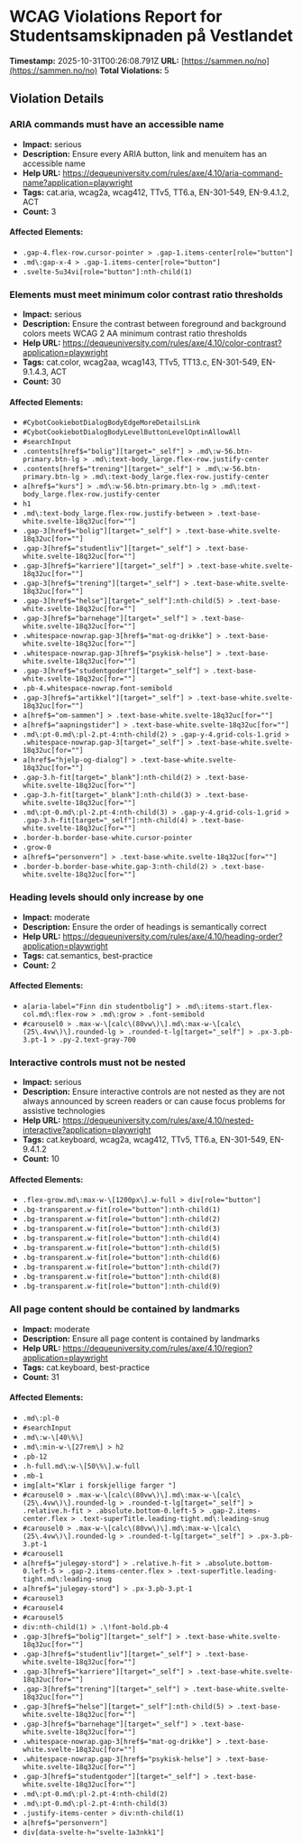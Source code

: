 # WCAG Violations Report for Studentsamskipnaden på Vestlandet

**Timestamp:** 2025-10-31T00:26:08.791Z
**URL:** [https://sammen.no/no](https://sammen.no/no)
**Total Violations:** 5

## Violation Details

### ARIA commands must have an accessible name

- **Impact:** serious
- **Description:** Ensure every ARIA button, link and menuitem has an accessible name
- **Help URL:** https://dequeuniversity.com/rules/axe/4.10/aria-command-name?application=playwright
- **Tags:** cat.aria, wcag2a, wcag412, TTv5, TT6.a, EN-301-549, EN-9.4.1.2, ACT
- **Count:** 3

#### Affected Elements:

- `.gap-4.flex-row.cursor-pointer > .gap-1.items-center[role="button"]`
- `.md\:gap-x-4 > .gap-1.items-center[role="button"]`
- `.svelte-5u34vi[role="button"]:nth-child(1)`

### Elements must meet minimum color contrast ratio thresholds

- **Impact:** serious
- **Description:** Ensure the contrast between foreground and background colors meets WCAG 2 AA minimum contrast ratio thresholds
- **Help URL:** https://dequeuniversity.com/rules/axe/4.10/color-contrast?application=playwright
- **Tags:** cat.color, wcag2aa, wcag143, TTv5, TT13.c, EN-301-549, EN-9.1.4.3, ACT
- **Count:** 30

#### Affected Elements:

- `#CybotCookiebotDialogBodyEdgeMoreDetailsLink`
- `#CybotCookiebotDialogBodyLevelButtonLevelOptinAllowAll`
- `#searchInput`
- `.contents[href$="bolig"][target="_self"] > .md\:w-56.btn-primary.btn-lg > .md\:text-body_large.flex-row.justify-center`
- `.contents[href$="trening"][target="_self"] > .md\:w-56.btn-primary.btn-lg > .md\:text-body_large.flex-row.justify-center`
- `a[href$="kurs"] > .md\:w-56.btn-primary.btn-lg > .md\:text-body_large.flex-row.justify-center`
- `h1`
- `.md\:text-body_large.flex-row.justify-between > .text-base-white.svelte-18q32uc[for=""]`
- `.gap-3[href$="bolig"][target="_self"] > .text-base-white.svelte-18q32uc[for=""]`
- `.gap-3[href$="studentliv"][target="_self"] > .text-base-white.svelte-18q32uc[for=""]`
- `.gap-3[href$="karriere"][target="_self"] > .text-base-white.svelte-18q32uc[for=""]`
- `.gap-3[href$="trening"][target="_self"] > .text-base-white.svelte-18q32uc[for=""]`
- `.gap-3[href$="helse"][target="_self"]:nth-child(5) > .text-base-white.svelte-18q32uc[for=""]`
- `.gap-3[href$="barnehage"][target="_self"] > .text-base-white.svelte-18q32uc[for=""]`
- `.whitespace-nowrap.gap-3[href$="mat-og-drikke"] > .text-base-white.svelte-18q32uc[for=""]`
- `.whitespace-nowrap.gap-3[href$="psykisk-helse"] > .text-base-white.svelte-18q32uc[for=""]`
- `.gap-3[href$="studentgoder"][target="_self"] > .text-base-white.svelte-18q32uc[for=""]`
- `.pb-4.whitespace-nowrap.font-semibold`
- `.gap-3[href$="artikkel"][target="_self"] > .text-base-white.svelte-18q32uc[for=""]`
- `a[href$="om-sammen"] > .text-base-white.svelte-18q32uc[for=""]`
- `a[href$="aapningstider"] > .text-base-white.svelte-18q32uc[for=""]`
- `.md\:pt-0.md\:pl-2.pt-4:nth-child(2) > .gap-y-4.grid-cols-1.grid > .whitespace-nowrap.gap-3[target="_self"] > .text-base-white.svelte-18q32uc[for=""]`
- `a[href$="hjelp-og-dialog"] > .text-base-white.svelte-18q32uc[for=""]`
- `.gap-3.h-fit[target="_blank"]:nth-child(2) > .text-base-white.svelte-18q32uc[for=""]`
- `.gap-3.h-fit[target="_blank"]:nth-child(3) > .text-base-white.svelte-18q32uc[for=""]`
- `.md\:pt-0.md\:pl-2.pt-4:nth-child(3) > .gap-y-4.grid-cols-1.grid > .gap-3.h-fit[target="_self"]:nth-child(4) > .text-base-white.svelte-18q32uc[for=""]`
- `.border-b.border-base-white.cursor-pointer`
- `.grow-0`
- `a[href$="personvern"] > .text-base-white.svelte-18q32uc[for=""]`
- `.border-b.border-base-white.gap-3:nth-child(2) > .text-base-white.svelte-18q32uc[for=""]`

### Heading levels should only increase by one

- **Impact:** moderate
- **Description:** Ensure the order of headings is semantically correct
- **Help URL:** https://dequeuniversity.com/rules/axe/4.10/heading-order?application=playwright
- **Tags:** cat.semantics, best-practice
- **Count:** 2

#### Affected Elements:

- `a[aria-label="Finn din studentbolig"] > .md\:items-start.flex-col.md\:flex-row > .md\:grow > .font-semibold`
- `#carousel0 > .max-w-\[calc\(80vw\)\].md\:max-w-\[calc\(25\.4vw\)\].rounded-lg > .rounded-t-lg[target="_self"] > .px-3.pb-3.pt-1 > .py-2.text-gray-700`

### Interactive controls must not be nested

- **Impact:** serious
- **Description:** Ensure interactive controls are not nested as they are not always announced by screen readers or can cause focus problems for assistive technologies
- **Help URL:** https://dequeuniversity.com/rules/axe/4.10/nested-interactive?application=playwright
- **Tags:** cat.keyboard, wcag2a, wcag412, TTv5, TT6.a, EN-301-549, EN-9.4.1.2
- **Count:** 10

#### Affected Elements:

- `.flex-grow.md\:max-w-\[1200px\].w-full > div[role="button"]`
- `.bg-transparent.w-fit[role="button"]:nth-child(1)`
- `.bg-transparent.w-fit[role="button"]:nth-child(2)`
- `.bg-transparent.w-fit[role="button"]:nth-child(3)`
- `.bg-transparent.w-fit[role="button"]:nth-child(4)`
- `.bg-transparent.w-fit[role="button"]:nth-child(5)`
- `.bg-transparent.w-fit[role="button"]:nth-child(6)`
- `.bg-transparent.w-fit[role="button"]:nth-child(7)`
- `.bg-transparent.w-fit[role="button"]:nth-child(8)`
- `.bg-transparent.w-fit[role="button"]:nth-child(9)`

### All page content should be contained by landmarks

- **Impact:** moderate
- **Description:** Ensure all page content is contained by landmarks
- **Help URL:** https://dequeuniversity.com/rules/axe/4.10/region?application=playwright
- **Tags:** cat.keyboard, best-practice
- **Count:** 31

#### Affected Elements:

- `.md\:pl-0`
- `#searchInput`
- `.md\:w-\[40\%\]`
- `.md\:min-w-\[27rem\] > h2`
- `.pb-12`
- `.h-full.md\:w-\[50\%\].w-full`
- `.mb-1`
- `img[alt="Klær i forskjellige farger "]`
- `#carousel0 > .max-w-\[calc\(80vw\)\].md\:max-w-\[calc\(25\.4vw\)\].rounded-lg > .rounded-t-lg[target="_self"] > .relative.h-fit > .absolute.bottom-0.left-5 > .gap-2.items-center.flex > .text-superTitle.leading-tight.md\:leading-snug`
- `#carousel0 > .max-w-\[calc\(80vw\)\].md\:max-w-\[calc\(25\.4vw\)\].rounded-lg > .rounded-t-lg[target="_self"] > .px-3.pb-3.pt-1`
- `#carousel1`
- `a[href$="julegøy-stord"] > .relative.h-fit > .absolute.bottom-0.left-5 > .gap-2.items-center.flex > .text-superTitle.leading-tight.md\:leading-snug`
- `a[href$="julegøy-stord"] > .px-3.pb-3.pt-1`
- `#carousel3`
- `#carousel4`
- `#carousel5`
- `div:nth-child(1) > .\!font-bold.pb-4`
- `.gap-3[href$="bolig"][target="_self"] > .text-base-white.svelte-18q32uc[for=""]`
- `.gap-3[href$="studentliv"][target="_self"] > .text-base-white.svelte-18q32uc[for=""]`
- `.gap-3[href$="karriere"][target="_self"] > .text-base-white.svelte-18q32uc[for=""]`
- `.gap-3[href$="trening"][target="_self"] > .text-base-white.svelte-18q32uc[for=""]`
- `.gap-3[href$="helse"][target="_self"]:nth-child(5) > .text-base-white.svelte-18q32uc[for=""]`
- `.gap-3[href$="barnehage"][target="_self"] > .text-base-white.svelte-18q32uc[for=""]`
- `.whitespace-nowrap.gap-3[href$="mat-og-drikke"] > .text-base-white.svelte-18q32uc[for=""]`
- `.whitespace-nowrap.gap-3[href$="psykisk-helse"] > .text-base-white.svelte-18q32uc[for=""]`
- `.gap-3[href$="studentgoder"][target="_self"] > .text-base-white.svelte-18q32uc[for=""]`
- `.md\:pt-0.md\:pl-2.pt-4:nth-child(2)`
- `.md\:pt-0.md\:pl-2.pt-4:nth-child(3)`
- `.justify-items-center > div:nth-child(1)`
- `a[href$="personvern"]`
- `div[data-svelte-h="svelte-1a3nkk1"]`
